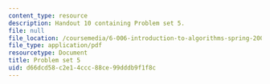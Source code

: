 ```yaml
---
content_type: resource
description: Handout 10 containing Problem set 5.
file: null
file_location: /coursemedia/6-006-introduction-to-algorithms-spring-2008/d66dcd58c2e14ccc88ce99dddb9f1f8c_ps5.pdf
file_type: application/pdf
resourcetype: Document
title: Problem set 5
uid: d66dcd58-c2e1-4ccc-88ce-99dddb9f1f8c
---
```

